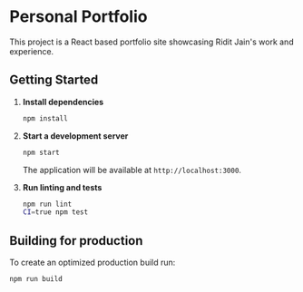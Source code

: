 # Personal Portfolio

This project is a React based portfolio site showcasing Ridit Jain's work and experience.

## Getting Started

1. **Install dependencies**

   ```bash
   npm install
   ```

2. **Start a development server**

   ```bash
   npm start
   ```

   The application will be available at `http://localhost:3000`.

3. **Run linting and tests**

   ```bash
   npm run lint
   CI=true npm test
   ```

## Building for production

To create an optimized production build run:

```bash
npm run build
```

